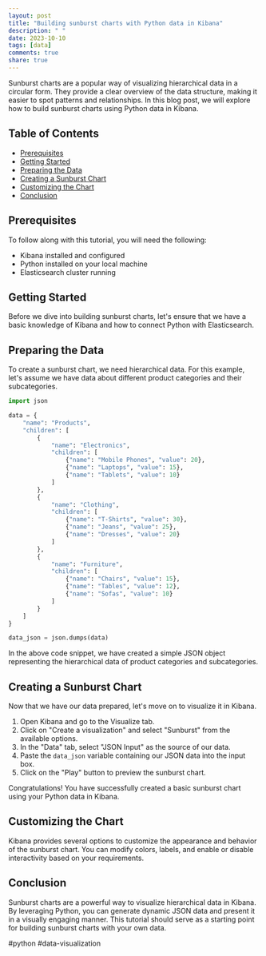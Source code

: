 ```yaml
---
layout: post
title: "Building sunburst charts with Python data in Kibana"
description: " "
date: 2023-10-10
tags: [data]
comments: true
share: true
---
```


Sunburst charts are a popular way of visualizing hierarchical data in a circular form. They provide a clear overview of the data structure, making it easier to spot patterns and relationships. In this blog post, we will explore how to build sunburst charts using Python data in Kibana.

## Table of Contents
- [Prerequisites](#prerequisites)
- [Getting Started](#getting-started)
- [Preparing the Data](#preparing-the-data)
- [Creating a Sunburst Chart](#creating-a-sunburst-chart)
- [Customizing the Chart](#customizing-the-chart)
- [Conclusion](#conclusion)

## Prerequisites

To follow along with this tutorial, you will need the following:
- Kibana installed and configured
- Python installed on your local machine
- Elasticsearch cluster running

## Getting Started

Before we dive into building sunburst charts, let's ensure that we have a basic knowledge of Kibana and how to connect Python with Elasticsearch.

## Preparing the Data

To create a sunburst chart, we need hierarchical data. For this example, let's assume we have data about different product categories and their subcategories.

```python
import json

data = {
    "name": "Products",
    "children": [
        {
            "name": "Electronics",
            "children": [
                {"name": "Mobile Phones", "value": 20},
                {"name": "Laptops", "value": 15},
                {"name": "Tablets", "value": 10}
            ]
        },
        {
            "name": "Clothing",
            "children": [
                {"name": "T-Shirts", "value": 30},
                {"name": "Jeans", "value": 25},
                {"name": "Dresses", "value": 20}
            ]
        },
        {
            "name": "Furniture",
            "children": [
                {"name": "Chairs", "value": 15},
                {"name": "Tables", "value": 12},
                {"name": "Sofas", "value": 10}
            ]
        }
    ]
}

data_json = json.dumps(data)
```

In the above code snippet, we have created a simple JSON object representing the hierarchical data of product categories and subcategories.

## Creating a Sunburst Chart

Now that we have our data prepared, let's move on to visualize it in Kibana.

1. Open Kibana and go to the Visualize tab.
2. Click on "Create a visualization" and select "Sunburst" from the available options.
3. In the "Data" tab, select "JSON Input" as the source of our data.
4. Paste the `data_json` variable containing our JSON data into the input box.
5. Click on the "Play" button to preview the sunburst chart.

Congratulations! You have successfully created a basic sunburst chart using your Python data in Kibana.

## Customizing the Chart

Kibana provides several options to customize the appearance and behavior of the sunburst chart. You can modify colors, labels, and enable or disable interactivity based on your requirements.

## Conclusion

Sunburst charts are a powerful way to visualize hierarchical data in Kibana. By leveraging Python, you can generate dynamic JSON data and present it in a visually engaging manner. This tutorial should serve as a starting point for building sunburst charts with your own data.

#python #data-visualization